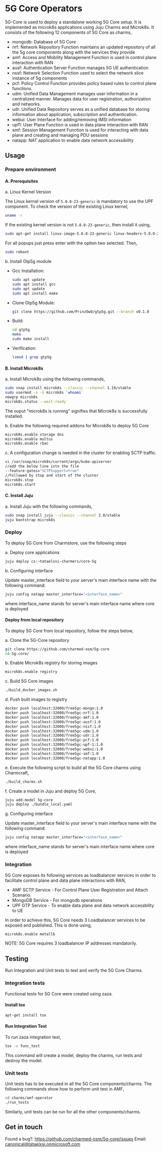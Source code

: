 <!-- Copyright 2020 Tata Elxsi

 Licensed under the Apache License, Version 2.0 (the "License"); you may
 not use this file except in compliance with the License. You may obtain
 a copy of the License at

         http://www.apache.org/licenses/LICENSE-2.0

 Unless required by applicable law or agreed to in writing, software
 distributed under the License is distributed on an "AS IS" BASIS, WITHOUT
 WARRANTIES OR CONDITIONS OF ANY KIND, either express or implied. See the
 License for the specific language governing permissions and limitations
 under the License.

 For those usages not covered by the Apache License, Version 2.0 please
 contact: canonical@tataelxsi.onmicrosoft.com

 To get in touch with the maintainers, please contact:
 canonical@tataelxsi.onmicrosoft.com
-->

# 5G Core Operators

5G-Core is used to deploy a standalone working 5G Core setup. It is implemented
as microk8s applications using Juju Charms and Microk8s. It consists of the
following 12 components of 5G Core as charms,

* mongodb: Database of 5G Core
* nrf: Network Repository Function maintains an updated repository of all the 5g
  core components along with the services they provide
* amf: Access and Mobility Management Function is used in control plane
  interaction with RAN
* ausf: Authentication Server Function manages 5G UE authentication
* nssf: Network Selection Function used to select the network slice instance of
  5g components
* pcf: Policy Control Function provides policy based rules to control plane
  functions.
* udm: Unified Data Management manages user information in a centralized manner.
  Manages data for user registration, authorization and networks.
* udr: Unified Data Repository serves as a unified database for storing
  information about application, subscription and authentication.
* webui: User Interface for adding/removing IMSI information
* upf1: User Plane Function is used in data plane interaction with RAN
* smf: Session Management Function is used for interacting with data plane and
  creating and managing PDU sessions
* natapp: NAT application to enable data network accessibility

## Usage

### Prepare environment

#### A. Prerequisites

a. Linux Kernel Version

The Linux kernel version of `5.0.0-23-generic` is mandatory to use the UPF
component. To check the version of the existing Linux kernel,

```bash
uname -r
```

If the existing kernel version is not `5.0.0-23-generic`, then install it using,

```bash
sudo apt-get install linux-image-5.0.0-23-generic linux-headers-5.0.0-23-generic
```

For all popups just press enter with the option two selected. Then,

```bash
sudo reboot
```

b. Install Gtp5g module

* Gcc Installation:

  ```bash
  sudo apt update
  sudo apt install gcc
  sudo apt update
  sudo apt install make
  ```

* Clone Gtp5g Module:

  ```bash
  git clone https://github.com/PrinzOwO/gtp5g.git --branch v0.1.0
  ```

* Build:

  ```bash
  cd gtp5g
  make
  sudo make install
  ```

* Verification:

  ```bash
  lsmod | grep gtp5g
  ```

#### B. Install Microk8s

a. Install Microk8s using the following commands,

```bash
sudo snap install microk8s --classic --channel 1.19/stable
sudo usermod -a -G microk8s `whoami`
newgrp microk8s
microk8s.status --wait-ready
```

The ouput "microk8s is running" signifies that Microk8s is successfully installed.

b. Enable the following required addons for Microk8s to deploy 5G Core

```bash
microk8s.enable storage dns
microk8s.enable multus
microk8s.enable rbac
```

c. A configuration change is needed in the cluster for enabling SCTP traffic.

```bash
vi /var/snap/microk8s/current/args/kube-apiserver
//add the below line into the file
--feature-gates="SCTPSupport=true"
//Followed by stop and start of the cluster
microk8s.stop
microk8s.start
```

#### C. Install Juju

a. Install Juju with the following commands,

```bash
sudo snap install juju --classic --channel 2.8/stable
juju bootstrap microk8s
```

### Deploy

To deploy 5G Core from Charmstore, use the following steps

a. Deploy core applications

```bash
juju deploy cs:~tataelxsi-charmers/core-5g
```

b. Configuring interface

Update master_interface field to your server's main interface name with the
following command:

```bash
juju config natapp master_interface="<interface_name>"
```

where interface_name stands for server's main interface name where core is
deployed

#### Deploy from local repository

To deploy 5G Core from local repository, follow the steps below,

a. Clone the 5G-Core repository

```bash
git clone https://github.com/charmed-osm/5g-core
cd 5g-core/
```

b. Enable Microk8s registry for storing images

```bash
microk8s.enable registry
```

c. Build 5G Core images

```bash
./build_docker_images.sh
```

d. Push built images to registry

```bash
docker push localhost:32000/free5gc-mongo:1.0
docker push localhost:32000/free5gc-nrf:1.0
docker push localhost:32000/free5gc-amf:1.0
docker push localhost:32000/free5gc-ausf:1.0
docker push localhost:32000/free5gc-nssf:1.0
docker push localhost:32000/free5gc-udm:1.0
docker push localhost:32000/free5gc-udr:1.0
docker push localhost:32000/free5gc-pcf:1.0
docker push localhost:32000/free5gc-upf-1:1.0
docker push localhost:32000/free5gc-webui:1.0
docker push localhost:32000/free5gc-smf:1.0
docker push localhost:32000/free5gc-natapp:1.0
```

e. Execute the following script to build all the 5G Core charms using Charmcraft,

```bash
./build_charms.sh
```

f. Create a model in Juju and deploy 5G Core,

```bash
juju add-model 5g-core
juju deploy ./bundle_local.yaml
```

g. Configuring interface

Update master_interface field to your server's main interface name with the
following command:

```bash
juju config natapp master_interface="<interface_name>"
```

where interface_name stands for server's main interface name where core is
deployed

### Integration

5G Core exposes its following services as loadbalancer services in order to
facilitate control plane and data plane interactions with RAN,

* AMF SCTP Service - For Control Plane User Registration and Attach Scenario.
* MongoDB Service - For mongodb operations
* UPF GTP Service - To enable data plane and data network accessbility to UE

In order to achieve this, 5G Core needs 3 Loadbalancer services to be exposed
and published. This is done using,

```bash
microk8s.enable metallb
```

NOTE: 5G Core requires 3 loadbalancer IP addresses mandatorily.

## Testing

Run Integration and Unit tests to test and verify the 5G Core Charms.

### Integration tests

Functional tests for 5G Core were created using zaza.

#### Install tox

```bash
apt-get install tox
```

#### Run Integration Test

To run zaza integration test,

```bash
tox -e func_test
```

This command will create a model, deploy the charms, run tests and destroy the
model.

### Unit tests

Unit tests has to be executed in all the 5G Core components/charms.
The following commands show how to perform unit test in AMF,

```bash
cd charms/amf-operator
./run_tests
```

Similarly, unit tests can be run for all the other components/charms.

## Get in touch

Found a bug?: <https://github.com/charmed-osm/5g-core/issues>
Email: canonical@tataelxsi.onmicrosoft.com

